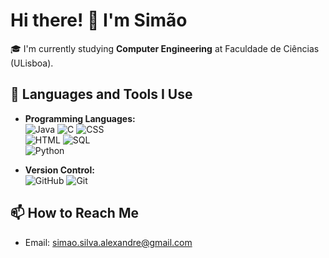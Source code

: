 # Hi there! 👋 I'm Simão

🎓 I'm currently studying **Computer Engineering** at Faculdade de Ciências (ULisboa).  

## 🧠 Languages and Tools I Use

- **Programming Languages:**  
  ![Java](https://img.shields.io/badge/-Java-007396?style=flat&logo=java&logoColor=white)
  ![C](https://img.shields.io/badge/-C-00599C?style=flat&logo=c&logoColor=white)
  ![CSS](https://img.shields.io/badge/-CSS3-1572B6?style=flat&logo=css3&logoColor=white)  
  ![HTML](https://img.shields.io/badge/-HTML5-E34F26?style=flat&logo=html5&logoColor=white)
  ![SQL](https://img.shields.io/badge/-SQL-4479A1?style=flat&logo=postgresql&logoColor=white)  
  ![Python](https://img.shields.io/badge/-Python-3776AB?style=flat&logo=python&logoColor=white)  

- **Version Control:**  
  ![GitHub](https://img.shields.io/badge/-GitHub-181717?style=flat&logo=github&logoColor=white)
  ![Git](https://img.shields.io/badge/-Git-F05032?style=flat&logo=git&logoColor=white)  

## 📫 How to Reach Me

- Email: simao.silva.alexandre@gmail.com  


